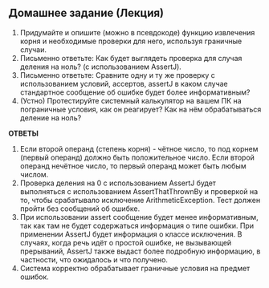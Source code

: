 ## Домашнее задание (Лекция)
1. Придумайте и опишите (можно в псевдокоде) функцию извлечения корня и
   необходимые проверки для него, используя граничные случаи.
2. Письменно ответьте: Как будет выглядеть проверка для случая деления на
   ноль? (с использованием AssertJ).
3. Письменно ответьте: Сравните одну и ту же проверку с использованием
   условий, ассертов, assertJ в каком случае стандартное сообщение об
   ошибке будет более информативным?
4. (Устно) Протестируйте системный калькулятор на вашем ПК на
   пограничные условия, как он реагирует? Как на нём обрабатываться
   деление на ноль?

__ОТВЕТЫ__
1. Если второй операнд (степень корня) - чётное число, то под корнем (первый операнд) 
должно быть положительное число. Если второй операнд нечётное число, то первый операнд 
может быть любым числом. 
2. Проверка деления на 0 с использованием AssertJ будет выполняться с использованием AssertThatThrownBy 
и проверкой на то, чтобы срабатывало исключение ArithmeticException. Тест должен пройти без сообщений 
об ошибке.
3. При использовании assert сообщение будет менее информативным, так как там не будет содержаться 
информация о типе ошибки. При применении AssertJ будет информация о классе исключения. В случаях, 
когда речь идёт о простой ошибке, не вызывающей прерываний, AssertJ также выдаст более подробную 
информацию, в частности, что ожидалось и что получено.
4. Система корректно обрабатывает граничные условия на предмет ошибок.